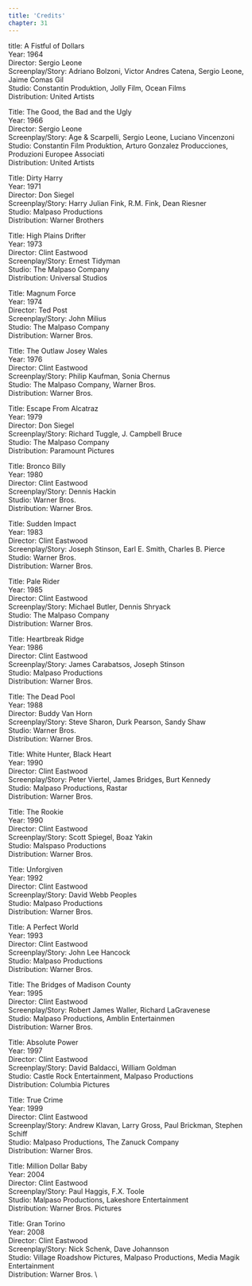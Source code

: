 ```yaml
---
title: 'Credits'
chapter: 31
---
```

title: A Fistful of Dollars \
Year: 1964 \
Director: Sergio Leone \
Screenplay/Story: Adriano Bolzoni, Victor Andres Catena, Sergio Leone, Jaime Comas Gil \
Studio: Constantin Produktion, Jolly Film, Ocean Films \
Distribution: United Artists

Title: The Good, the Bad and the Ugly \
Year: 1966 \
Director: Sergio Leone \
Screenplay/Story: Age & Scarpelli, Sergio Leone, Luciano Vincenzoni \
Studio: Constantin Film Produktion, Arturo Gonzalez Producciones, Produzioni Europee Associati \
Distribution: United Artists

Title: Dirty Harry \
Year: 1971 \
Director: Don Siegel \
Screenplay/Story: Harry Julian Fink, R.M. Fink, Dean Riesner \
Studio: Malpaso Productions \
Distribution: Warner Brothers

Title: High Plains Drifter \
Year: 1973 \
Director: Clint Eastwood \
Screenplay/Story: Ernest Tidyman \
Studio: The Malpaso Company \
Distribution: Universal Studios

Title: Magnum Force \
Year: 1974 \
Director: Ted Post \
Screenplay/Story: John Milius \
Studio: The Malpaso Company \
Distribution: Warner Bros.

Title: The Outlaw Josey Wales \
Year: 1976 \
Director: Clint Eastwood \
Screenplay/Story: Philip Kaufman, Sonia Chernus \
Studio: The Malpaso Company, Warner Bros. \
Distribution: Warner Bros.

Title: Escape From Alcatraz \
Year: 1979 \
Director: Don Siegel \
Screenplay/Story: Richard Tuggle, J. Campbell Bruce \
Studio: The Malpaso Company \
Distribution: Paramount Pictures

Title: Bronco Billy \
Year: 1980 \
Director: Clint Eastwood \
Screenplay/Story: Dennis Hackin \
Studio: Warner Bros. \
Distribution: Warner Bros.

Title: Sudden Impact \
Year: 1983 \
Director: Clint Eastwood \
Screenplay/Story: Joseph Stinson, Earl E. Smith, Charles B. Pierce \
Studio: Warner Bros. \
Distribution: Warner Bros.

Title: Pale Rider \
Year: 1985 \
Director: Clint Eastwood \
Screenplay/Story: Michael Butler, Dennis Shryack \
Studio: The Malpaso Company \
Distribution: Warner Bros.

Title: Heartbreak Ridge \
Year: 1986 \
Director: Clint Eastwood \
Screenplay/Story: James Carabatsos, Joseph Stinson \
Studio: Malpaso Productions \
Distribution: Warner Bros.

Title: The Dead Pool \
Year: 1988 \
Director: Buddy Van Horn \
Screenplay/Story: Steve Sharon, Durk Pearson, Sandy Shaw \
Studio: Warner Bros. \
Distribution: Warner Bros.

Title: White Hunter, Black Heart \
Year: 1990 \
Director: Clint Eastwood \
Screenplay/Story: Peter Viertel, James Bridges, Burt Kennedy \
Studio: Malpaso Productions, Rastar \
Distribution: Warner Bros.

Title: The Rookie \
Year: 1990 \
Director: Clint Eastwood \
Screenplay/Story: Scott Spiegel, Boaz Yakin \
Studio: Malspaso Productions \
Distribution: Warner Bros.

Title: Unforgiven \
Year: 1992 \
Director: Clint Eastwood \
Screenplay/Story: David Webb Peoples \
Studio: Malpaso Productions \
Distribution: Warner Bros.

Title: A Perfect World \
Year: 1993 \
Director: Clint Eastwood \
Screenplay/Story: John Lee Hancock \
Studio: Malpaso Productions \
Distribution: Warner Bros.

Title: The Bridges of Madison County \
Year: 1995 \
Director: Clint Eastwood \
Screenplay/Story: Robert James Waller, Richard LaGravenese \
Studio: Malpaso Productions, Amblin Entertainmen \
Distribution: Warner Bros.

Title: Absolute Power \
Year: 1997 \
Director: Clint Eastwood \
Screenplay/Story: David Baldacci, William Goldman \
Studio: Castle Rock Entertainment, Malpaso Productions \
Distribution: Columbia Pictures

Title: True Crime \
Year: 1999 \
Director: Clint Eastwood \
Screenplay/Story: Andrew Klavan, Larry Gross, Paul Brickman, Stephen Schiff \
Studio: Malpaso Productions, The Zanuck Company \
Distribution: Warner Bros.

Title: Million Dollar Baby \
Year: 2004 \
Director: Clint Eastwood \
Screenplay/Story: Paul Haggis, F.X. Toole \
Studio: Malpaso Productions, Lakeshore Entertainment \
Distribution: Warner Bros. Pictures

Title: Gran Torino \
Year: 2008 \
Director: Clint Eastwood \
Screenplay/Story: Nick Schenk, Dave Johannson \
Studio: Village Roadshow Pictures, Malpaso Productions, Media Magik Entertainment \
Distribution: Warner Bros. \
